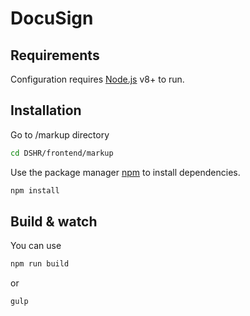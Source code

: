 # DocuSign

## Requirements
Configuration requires [Node.js](https://nodejs.org/) v8+ to run.

## Installation
Go to /markup directory
```bash
cd DSHR/frontend/markup
```

Use the package manager [npm](https://www.npmjs.com/) to install dependencies.
```bash
npm install
```

## Build & watch

You can use
```bash
npm run build
```

or

```bash
gulp
```
